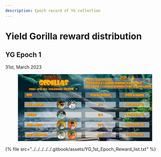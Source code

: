 ```yaml
---
description: Epoch record of YG collection
---
```


# Yield Gorilla reward distribution

## YG Epoch 1

31st, March 2023

<figure><img src="../../../../../.gitbook/assets/gata-yg-rewards-2023-04-epoch-1.png" alt=""><figcaption></figcaption></figure>

{% file src="../../../../../.gitbook/assets/YG_1st_Epoch_Reward_list.txt" %}
